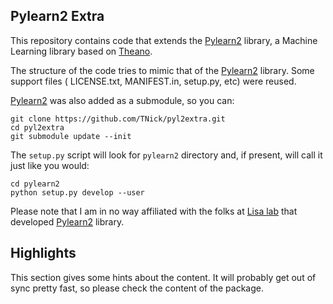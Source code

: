 Pylearn2 Extra
--------------

This repository contains code that extends the [Pylearn2][1] library,
a Machine Learning library based on [Theano][2].

The structure of the code tries to mimic that of the
[Pylearn2][1] library. Some support files (
LICENSE.txt, MANIFEST.in, setup.py, etc) were reused.

[Pylearn2][1] was also added as a submodule, so you can:

    git clone https://github.com/TNick/pyl2extra.git
    cd pyl2extra
    git submodule update --init

The `setup.py` script will look for `pylearn2` directory and, if present,
will call it just like you would:

    cd pylearn2
    python setup.py develop --user

Please note that I am in no way affiliated with
the folks at [Lisa lab][3] that developed [Pylearn2][1] library.

Highlights
----------

This section gives some hints about the content. It will probably
get out of sync pretty fast, so please check the content of the package.




  [1]: https://github.com/lisa-lab/pylearn2 "Pylearn2 GitHub repository"
  [2]: https://github.com/Theano/Theano "Theano - define, optimize, and evaluate mathematical expressions"
  [3]: http://www.iro.umontreal.ca/~lisa/ "Laboratoire d’Informatique des Systèmes Adaptatifs"
